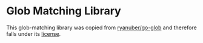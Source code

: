 # Glob Matching Library

This glob-matching library was copied from [ryanuber/go-glob](https://github.com/ryanuber/go-glob) and therefore falls under its [license](LICENSE).
